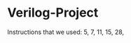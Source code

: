 # Verilog-Project
Instructions that we used: 5, 7, 11, 15, 28,                                                                                                                  
